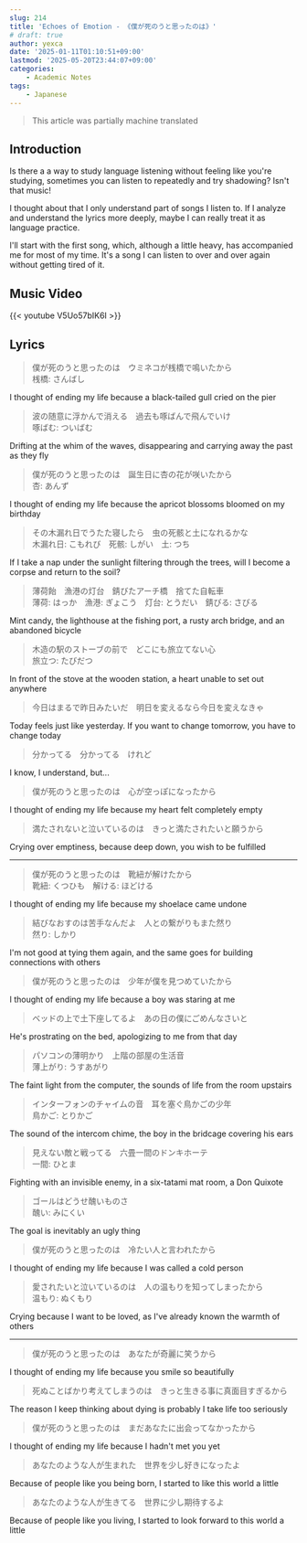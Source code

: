 ```yaml
---
slug: 214
title: 'Echoes of Emotion - 《僕が死のうと思ったのは》'
# draft: true
author: yexca
date: '2025-01-11T01:10:51+09:00'
lastmod: '2025-05-20T23:44:07+09:00'
categories:
    - Academic Notes
tags:
    - Japanese
---
```


> This article was partially machine translated

## Introduction

Is there a a way to study language listening without feeling like you're studying, sometimes you can listen to repeatedly and try shadowing? Isn't that music!

I thought about that I only understand part of songs I listen to. If I analyze and understand the lyrics more deeply, maybe I can really treat it as language practice.

I'll start with the first song, which, although a little heavy, has accompanied me for most of my time. It's a song I can listen to over and over again without getting tired of it.

## Music Video

{{< youtube V5Uo57bIK6I >}}

## Lyrics

> 僕が死のうと思ったのは　ウミネコが桟橋で鳴いたから  
> 桟橋: さんばし

I thought of ending my life because a black-tailed gull cried on the pier

> 波の随意に浮かんで消える　過去も啄ばんで飛んでいけ  
> 啄ばむ: ついばむ

Drifting at the whim of the waves, disappearing and carrying away the past as they fly

> 僕が死のうと思ったのは　誕生日に杏の花が咲いたから  
> 杏: あんず

I thought of ending my life because the apricot blossoms bloomed on my birthday

> その木漏れ日でうたた寝したら　虫の死骸と土になれるかな  
> 木漏れ日: こもれび　死骸: しがい　土: つち

If I take a nap under the sunlight filtering through the trees, will I become a corpse and return to the soil?

> 薄荷飴　漁港の灯台　錆びたアーチ橋　捨てた自転車  
> 薄荷: はっか　漁港: ぎょこう　灯台: とうだい　錆びる: さびる

Mint candy, the lighthouse at the fishing port, a rusty arch bridge, and an abandoned bicycle

> 木造の駅のストーブの前で　どこにも旅立てない心  
> 旅立つ: たびだつ

In front of the stove at the wooden station, a heart unable to set out anywhere

> 今日はまるで昨日みたいだ　明日を変えるなら今日を変えなきゃ

Today feels just like yesterday. If you want to change tomorrow, you have to change today

> 分かってる　分かってる　けれど

I know, I understand, but...

> 僕が死のうと思ったのは　心が空っぽになったから

I thought of ending my life because my heart felt completely empty

> 満たされないと泣いているのは　きっと満たされたいと願うから

Crying over emptiness, because deep down, you wish to be fulfilled

---

> 僕が死のうと思ったのは　靴紐が解けたから  
> 靴紐: くつひも　解ける: ほどける

I thought of ending my life because my shoelace came undone

> 結びなおすのは苦手なんだよ　人との繋がりもまた然り  
> 然り: しかり

I'm not good at tying them again, and the same goes for building connections with others

> 僕が死のうと思ったのは　少年が僕を見つめていたから

I thought of ending my life because a boy was staring at me

> ベッドの上で土下座してるよ　あの日の僕にごめんなさいと

He's prostrating on the bed, apologizing to me from that day

> パソコンの薄明かり　上階の部屋の生活音  
> 薄上がり: うすあがり

The faint light from the computer, the sounds of life from the room upstairs

> インターフォンのチャイムの音　耳を塞ぐ鳥かごの少年  
> 鳥かご: とりかご

The sound of the intercom chime, the boy in the bridcage covering his ears

> 見えない敵と戦ってる　六畳一間のドンキホーテ  
> 一間: ひとま

Fighting with an invisible enemy, in a six-tatami mat room, a Don Quixote

> ゴールはどうせ醜いものさ  
> 醜い: みにくい

The goal is inevitably an ugly thing

> 僕が死のうと思ったのは　冷たい人と言われたから

I thought of ending my life because I was called a cold person

> 愛されたいと泣いているのは　人の温もりを知ってしまったから  
> 温もり: ぬくもり

Crying because I want to be loved, as I've already known the warmth of others

---

> 僕が死のうと思ったのは　あなたが奇麗に笑うから

I thought of ending my life because you smile so beautifully

> 死ぬことばかり考えてしまうのは　きっと生きる事に真面目すぎるから

The reason I keep thinking about dying is probably I take life too seriously

> 僕が死のうと思ったのは　まだあなたに出会ってなかったから

I thought of ending my life because I hadn't met you yet

> あなたのような人が生まれた　世界を少し好きになったよ

Because of people like you being born, I started to like this world a little

> あなたのような人が生きてる　世界に少し期待するよ

Because of people like you living, I started to look forward to this world a little
